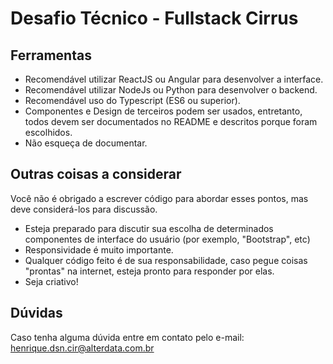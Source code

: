 # Desafio Técnico - Fullstack Cirrus

## Ferramentas
* Recomendável utilizar ReactJS ou Angular para desenvolver a interface.
* Recomendável utilizar NodeJs ou Python para desenvolver o backend.
* Recomendável uso do Typescript (ES6 ou superior).
* Componentes e Design de terceiros podem ser usados, entretanto, todos devem ser documentados no README e descritos porque foram escolhidos.
* Não esqueça de documentar.

## Outras coisas a considerar
Você não é obrigado a escrever código para abordar esses pontos, mas deve considerá-los para discussão.

* Esteja preparado para discutir sua escolha de determinados componentes de interface do usuário (por exemplo, "Bootstrap", etc)
* Responsividade é muito importante.
* Qualquer código feito é de sua responsabilidade, caso pegue coisas "prontas" na internet, esteja pronto para responder por elas.
* Seja criativo!

## Dúvidas
Caso tenha alguma dúvida entre em contato pelo e-mail: henrique.dsn.cir@alterdata.com.br